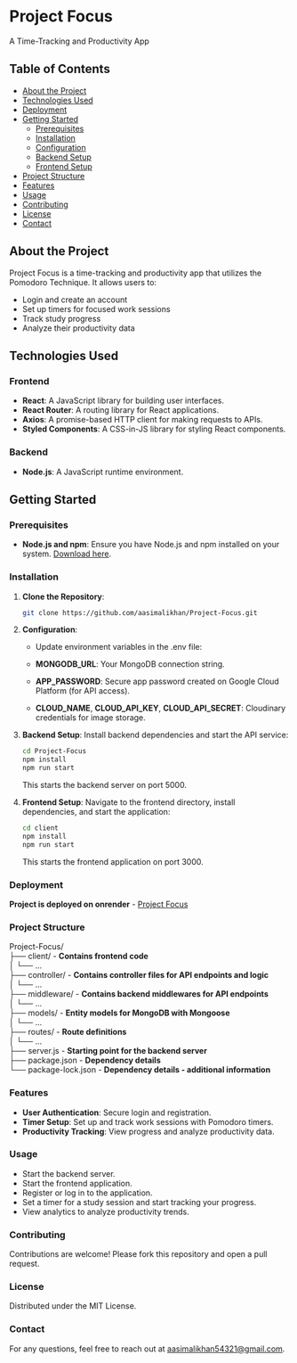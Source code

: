 # Project Focus

A Time-Tracking and Productivity App

## Table of Contents

- [About the Project](#about-the-project)
- [Technologies Used](#technologies-used)
- [Deployment](#deployment)
- [Getting Started](#getting-started)
  - [Prerequisites](#prerequisites)
  - [Installation](#installation)
  - [Configuration](#configuration)
  - [Backend Setup](#backend-setup)
  - [Frontend Setup](#frontend-setup)
- [Project Structure](#project-structure)
- [Features](#features)
- [Usage](#usage)
- [Contributing](#contributing)
- [License](#license)
- [Contact](#contact)

## About the Project

Project Focus is a time-tracking and productivity app that utilizes the Pomodoro Technique. It allows users to:
- Login and create an account
- Set up timers for focused work sessions
- Track study progress
- Analyze their productivity data

## Technologies Used

### Frontend
- **React**: A JavaScript library for building user interfaces.
- **React Router**: A routing library for React applications.
- **Axios**: A promise-based HTTP client for making requests to APIs.
- **Styled Components**: A CSS-in-JS library for styling React components.

### Backend
- **Node.js**: A JavaScript runtime environment.

## Getting Started

### Prerequisites
- **Node.js and npm**: Ensure you have Node.js and npm installed on your system. [Download here](https://nodejs.org/en).

### Installation

1. **Clone the Repository**:
   ```sh
   git clone https://github.com/aasimalikhan/Project-Focus.git
2. **Configuration**:
   - Update environment variables in the .env file:

   - **MONGODB_URL**: Your MongoDB connection string.

   - **APP_PASSWORD**: Secure app password created on Google Cloud Platform (for API access).

   - **CLOUD_NAME**, **CLOUD_API_KEY**, **CLOUD_API_SECRET**: Cloudinary credentials for image storage.

3. **Backend Setup**:
   Install backend dependencies and start the API service:

   ```bash
   cd Project-Focus
   npm install
   npm run start
   ```
   This starts the backend server on port 5000.

4. **Frontend Setup**:
   Navigate to the frontend directory, install dependencies, and start the application:

   ```bash
   cd client
   npm install
   npm run start
   ```
   This starts the frontend application on port 3000.

### Deployment
   **Project is deployed on onrender** - [Project Focus](https://project-focus-9iky.onrender.com/)
### Project Structure

Project-Focus/  
├── client/ - **Contains frontend code**  
│   └── ...  
├── controller/ - **Contains controller files for API endpoints and logic**  
│   └── ...  
├── middleware/ - **Contains backend middlewares for API endpoints**  
│   └── ...  
├── models/ - **Entity models for MongoDB with Mongoose**  
│   └── ...  
├── routes/ - **Route definitions**  
│   └── ...  
├── server.js - **Starting point for the backend server**  
├── package.json - **Dependency details**  
└── package-lock.json - **Dependency details - additional information**  

### Features
- **User Authentication**: Secure login and registration.
- **Timer Setup**: Set up and track work sessions with Pomodoro timers.
- **Productivity Tracking**: View progress and analyze productivity data.

### Usage
- Start the backend server.
- Start the frontend application.
- Register or log in to the application.
- Set a timer for a study session and start tracking your progress.
- View analytics to analyze productivity trends.

### Contributing
Contributions are welcome! Please fork this repository and open a pull request.

### License
Distributed under the MIT License.

### Contact
For any questions, feel free to reach out at aasimalikhan54321@gmail.com.